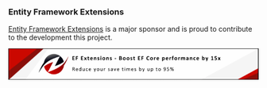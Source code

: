 ### Entity Framework Extensions

[Entity Framework Extensions](https://entityframework-extensions.net/?utm_source=simoncropp&utm_medium=Verify.AspNetCore) is a major sponsor and is proud to contribute to the development this project.

[![Entity Framework Extensions](https://raw.githubusercontent.com/VerifyTests/Verify.AspNetCore/refs/heads/main/docs/zzz.png)](https://entityframework-extensions.net/?utm_source=simoncropp&utm_medium=Verify.AspNetCore)